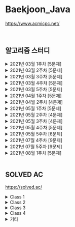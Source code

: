 # Baekjoon_Java

https://www.acmicpc.net/

<br />

## 알고리즘 스터디

<details>
<summary>2021년 03월 1주차 [5문제]</summary>

| 번호  | 티어 | 제목                                                 | 풀이                                     |
| ----- | ---- | ---------------------------------------------------- | ---------------------------------------- |
| 1783  | S4   | [병든 나이트](https://www.acmicpc.net/problem/1783)  | [Java](Java/baekjoon/Problem_1783.java)  |
| 2228  | G5   | [구간나누기](https://www.acmicpc.net/problem/2228)   | [Java](Java/baekjoon/Problem_2228.java)  |
| 2792  | S3   | [보석상자](https://www.acmicpc.net/problem/2792)     | [Java](Java/baekjoon/Problem_2792.java)  |
| 7576  | S1   | [토마토](https://www.acmicpc.net/problem/7576)       | [Java](Java/baekjoon/Problem_7576.java)  |
| 15979 | S2   | [스승님 찾기](https://www.acmicpc.net/problem/15979) | [Java](Java/baekjoon/Problem_15979.java) |

</details>

<details>
<summary>2021년 03월 2주차 [5문제]</summary>

| 번호  | 티어 | 제목                                                   | 풀이                                     |
| ----- | ---- | ------------------------------------------------------ | ---------------------------------------- |
| 1043  | G4   | [거짓말](https://www.acmicpc.net/problem/1043)         | [Java](Java/baekjoon/Problem_1043.java)  |
| 1246  | S5   | [온라인 판매](https://www.acmicpc.net/problem/1246)    | [Java](Java/baekjoon/Problem_1246.java)  |
| 2776  | S4   | [암기왕](https://www.acmicpc.net/problem/2776)         | [Java](Java/baekjoon/Problem_2776.java)  |
| 11048 | S1   | [이동하기](https://www.acmicpc.net/problem/11048)      | [Java](Java/baekjoon/Problem_11048.java) |
| 16931 | S2   | [겉넓이 구하기](https://www.acmicpc.net/problem/16931) | [Java](Java/baekjoon/Problem_16931.java) |

</details>

<details>
<summary>2021년 03월 3주차 [5문제]</summary>

| 번호  | 티어 | 제목                                                | 풀이                                     |
| ----- | ---- | --------------------------------------------------- | ---------------------------------------- |
| 1463  | S3   | [1로 만들기](https://www.acmicpc.net/problem/1463)  | [Java](Java/baekjoon/Problem_1463.java)  |
| 2156  | S1   | [포도주 시식](https://www.acmicpc.net/problem/2156) | [Java](Java/baekjoon/Problem_2156.java)  |
| 5021  | S1   | [왕위 계승](https://www.acmicpc.net/problem/5021)   | [Java](Java/baekjoon/Problem_5021.java)  |
| 6064  | S1   | [카잉 달력 ](https://www.acmicpc.net/problem/6064)  | [Java](Java/baekjoon/Problem_6064.java)  |
| 14391 | G3   | [종이 조각](https://www.acmicpc.net/problem/14391)  | [Java](Java/baekjoon/Problem_14391.java) |

</details>

<details>
<summary>2021년 03월 4주차 [5문제]</summary>

| 번호 | 티어 | 제목                                                     | 풀이                                    |
| ---- | ---- | -------------------------------------------------------- | --------------------------------------- |
| 1058 | S2   | [친구](https://www.acmicpc.net/problem/1058)             | [Java](Java/baekjoon/Problem_1058.java) |
| 1747 | G5   | [소수&팰린드롬](https://www.acmicpc.net/problem/1747)    | [Java](Java/baekjoon/Problem_1747.java) |
| 1753 | G5   | [최단경로](https://www.acmicpc.net/problem/1753)         | [Java](Java/baekjoon/Problem_1753.java) |
| 4781 | G5   | [사탕가게](https://www.acmicpc.net/problem/4781)         | [Java](Java/baekjoon/Problem_4781.java) |
| 7453 | G2   | [합이 0인 네 정수](https://www.acmicpc.net/problem/7453) | [Java](Java/baekjoon/Problem_7453.java) |

</details>

<details>
<summary>2021년 03월 5주차 [5문제]</summary>

| 번호  | 티어 | 제목                                                 | 풀이                                     |
| ----- | ---- | ---------------------------------------------------- | ---------------------------------------- |
| 2011  | S1   | [암호코드](https://www.acmicpc.net/problem/2011)     | [Java](Java/baekjoon/Problem_2011.java)  |
| 2591  | G5   | [숫자카드](https://www.acmicpc.net/problem/2591)     | [Java](Java/baekjoon/Problem_2591.java)  |
| 9663  | G5   | [N-Queen](https://www.acmicpc.net/problem/9663)      | [Java](Java/baekjoon/Problem_9663.java)  |
| 14503 | G5   | [로봇 청소기](https://www.acmicpc.net/problem/14503) | [Java](Java/baekjoon/Problem_14503.java) |
| 16472 | G3   | [고냥이](https://www.acmicpc.net/problem/16472)      | [Java](Java/baekjoon/Problem_16472.java) |

</details>

<details>
<summary>2021년 04월 1주차 [5문제]</summary>

| 번호  | 티어 | 제목                                                       | 풀이                                     |
| ----- | ---- | ---------------------------------------------------------- | ---------------------------------------- |
| 1922  | G4   | [네트워크 연결](https://www.acmicpc.net/problem/1922)      | [Java](Java/baekjoon/Problem_1922.java)  |
| 1991  | S1   | [트리 순회](https://www.acmicpc.net/problem/1991)          | [Java](Java/baekjoon/Problem_1991.java)  |
| 4195  | G2   | [친구 네트워크](https://www.acmicpc.net/problem/4195)      | [Java](Java/baekjoon/Problem_4195.java)  |
| 9177  | G5   | [단어 섞기](https://www.acmicpc.net/problem/9177)          | [Java](Java/baekjoon/Problem_9177.java)  |
| 10424 | S1   | [알고리즘 기말고사](https://www.acmicpc.net/problem/10424) | [Java](Java/baekjoon/Problem_10424.java) |

</details>

<details>
<summary>2021년 04월 2주차 [4문제]</summary>

| 번호  | 티어 | 제목                                                       | 풀이                                     |
| ----- | ---- | ---------------------------------------------------------- | ---------------------------------------- |
| 1041  | S1   | [주사위](https://www.acmicpc.net/problem/1041)             | [Java](Java/baekjoon/Problem_1041.java)  |
| 14171 | S1   | [Cities and States](https://www.acmicpc.net/problem/14171) | [Java](Java/baekjoon/Problem_14171.java) |
| 16234 | G5   | [나무 재테크](https://www.acmicpc.net/problem/16235)       | [Java](Java/baekjoon/Problem_16234.java) |
| 17836 | G5   | [공주님을 구해라!](https://www.acmicpc.net/problem/17836)  | [Java](Java/baekjoon/Problem_17836.java) |

</details>

<details>
<summary>2021년 05월 1주차 [5문제]</summary>

| 번호  | 티어 | 제목                                                                                       | 풀이                                     |
| ----- | ---- | ------------------------------------------------------------------------------------------ | ---------------------------------------- |
| 1005  | G3   | [ACM Craft (미해결)](https://www.acmicpc.net/problem/1005)                                 |
| 1757  | G5   | [달려달려](https://www.acmicpc.net/problem/1757)                                           | [Java](Java/baekjoon/Problem_1757.java)  |
| 11000 | G5   | [강의실 배정](https://www.acmicpc.net/problem/11000)                                       | [Java](Java/baekjoon/Problem_11000.java) |
| 11952 | G1   | [좀비](https://www.acmicpc.net/problem/11952)                                              | [Java](Java/baekjoon/Problem_11952.java) |
| 19582 | G4   | [200년간 폐관수련했더니 PS 최강자가 된 건에 대하여](https://www.acmicpc.net/problem/19582) | [Java](Java/baekjoon/Problem_19582.java) |

</details>

<details>
<summary>2021년 05월 2주차 [4문제]</summary>

| 번호  | 티어 | 제목                                                        | 풀이                                     |
| ----- | ---- | ----------------------------------------------------------- | ---------------------------------------- |
| 1916  | G5   | [최소비용 구하기](https://www.acmicpc.net/problem/1916)     | [Java](Java/baekjoon/Problem_1916.java)  |
| 2618  | P5   | [경찰차 (미해결)](https://www.acmicpc.net/problem/2618)     |
| 10282 | G4   | [해킹](https://www.acmicpc.net/problem/10282)               | [Java](Java/baekjoon/Problem_10282.java) |
| 18235 | G3   | [지금 만나러 갑니다](https://www.acmicpc.net/problem/18235) | [Java](Java/baekjoon/Problem_18235.java) |

</details>

<details>
<summary>2021년 05월 3주차 [4문제]</summary>

| 번호  | 티어 | 제목                                                      | 풀이                                     |
| ----- | ---- | --------------------------------------------------------- | ---------------------------------------- |
| 1647  | G4   | [도시 분할 계획](https://www.acmicpc.net/problem/1647)    | [Java](Java/baekjoon/Problem_1647.java)  |
| 11403 | S1   | [경로찾기](https://www.acmicpc.net/problem/11403)         | [Java](Java/baekjoon/Problem_11403.java) |
| 11725 | S2   | [트리의 부모 찾기](https://www.acmicpc.net/problem/11725) | [Java](Java/baekjoon/Problem_11725.java) |
| 15663 | S2   | [N과 M (9)](https://www.acmicpc.net/problem/15663)        | [Java](Java/baekjoon/Problem_15663.java) |

</details>

<details>
<summary>2021년 05월 4주차 [5문제]</summary>

| 번호  | 티어 | 제목                                                             | 풀이                                     |
| ----- | ---- | ---------------------------------------------------------------- | ---------------------------------------- |
| 1389  | S1   | [케빈 베이컨의 6단계 법칙](https://www.acmicpc.net/problem/1389) | [Java](Java/baekjoon/Problem_1389.java)  |
| 1504  | G4   | [특정한 최단 경로](https://www.acmicpc.net/problem/1504)         | [Java](Java/baekjoon/Problem_1504.java)  |
| 2467  | G5   | [용액](https://www.acmicpc.net/problem/2467)                     | [Java](Java/baekjoon/Problem_2467.java)  |
| 9097  | S1   | [Quad Trees](https://www.acmicpc.net/problem/9097)               | [Java](Java/baekjoon/Problem_9097.java)  |
| 17404 | G4   | [RGB거리 2](https://www.acmicpc.net/problem/17404)               | [Java](Java/baekjoon/Problem_17404.java) |

</details>

<details>
<summary>2021년 05월 5주차 [6문제]</summary>

| 번호  | 티어 | 제목                                                                  | 풀이                                     |
| ----- | ---- | --------------------------------------------------------------------- | ---------------------------------------- |
| 1865  | G4   | [웜홀](https://www.acmicpc.net/problem/1865)                          | [Java](Java/baekjoon/Problem_1865.java)  |
| 2098  | G1   | [외판원 순회](https://www.acmicpc.net/problem/2098)                   | [Java](Java/baekjoon/Problem_2098.java)  |
| 9466  | G4   | [텀 프로젝트](https://www.acmicpc.net/problem/9466)                   | [Java](Java/baekjoon/Problem_9466.java)  |
| 12738 | G2   | [가장 긴 증가하는 부분 수열 3](https://www.acmicpc.net/problem/12738) | [Java](Java/baekjoon/Problem_12738.java) |
| 12850 | G1   | [본대 산책 2](https://www.acmicpc.net/problem/12850)                  | [Java](Java/baekjoon/Problem_12850.java) |
| 17143 | G2   | [낚시왕 (미해결)](https://www.acmicpc.net/problem/17143)              |

</details>

<details>
<summary>2021년 07월 4주차 [9문제]</summary>

| 번호  | 티어 | 제목                                                   | 풀이                                     |
| ----- | ---- | ------------------------------------------------------ | ---------------------------------------- |
| 1300  | G3   | [K번째 수](https://www.acmicpc.net/problem/1300)       | [Java](Java/baekjoon/Problem_1300.java)  |
| 1484  | G4   | [다이어트](https://www.acmicpc.net/problem/1484)       | [Java](Java/baekjoon/Problem_1484.java)  |
| 2437  | G3   | [저울](https://www.acmicpc.net/problem/2437)           | [Java](Java/baekjoon/Problem_2437.java)  |
| 5529  | P5   | [저택 (미해결)](https://www.acmicpc.net/problem/5529)  |                                          |
| 12744 | G3   | [팬케이스 쌓기](https://www.acmicpc.net/problem/12744) | [Java](Java/baekjoon/Problem_12744.java) |
| 12907 | G5   | [동물원](https://www.acmicpc.net/problem/12907)        | [Java](Java/baekjoon/Problem_12907.java) |
| 14267 | G5   | [회사 문화 1](https://www.acmicpc.net/problem/14267)   | [Java](Java/baekjoon/Problem_14267.java) |
| 17616 | G3   | [등수 찾기](https://www.acmicpc.net/problem/17616)     | [Java](Java/baekjoon/Problem_17616.java) |
| 19542 | G4   | [전단지 돌리기](https://www.acmicpc.net/problem/19542) | [Java](Java/baekjoon/Problem_19542.java) |

</details>

<details>
<summary>2021년 07월 5주차 [9문제]</summary>

| 번호  | 티어 | 제목                                                  | 풀이                                     |
| ----- | ---- | ----------------------------------------------------- | ---------------------------------------- |
| 1082  | G4   | [방 번호](https://www.acmicpc.net/problem/1082)       | [Java](Java/baekjoon/Problem_1082.java)  |
| 1103  | G2   | [게임](https://www.acmicpc.net/problem/1103)          | [Java](Java/baekjoon/Problem_1103.java)  |
| 1685  | G3   | [숫자놀이](https://www.acmicpc.net/problem/1685)      | [Java](Java/baekjoon/Problem_1685.java)  |
| 2550  | G4   | [전구](https://www.acmicpc.net/problem/2550)          | [Java](Java/baekjoon/Problem_2550.java)  |
| 5052  | G4   | [전화번호 목록](https://www.acmicpc.net/problem/5052) | [Java](Java/baekjoon/Problem_5052.java)  |
| 9997  | G2   | [폰트](https://www.acmicpc.net/problem/9997)          | [Java](Java/baekjoon/Problem_9997.java)  |
| 10564 | G2   | [팔굽혀펴기](https://www.acmicpc.net/problem/10564)   | [Java](Java/baekjoon/Problem_10564.java) |
| 12904 | G5   | [A와 B](https://www.acmicpc.net/problem/12904)        | [Java](Java/baekjoon/Problem_12904.java) |
| 14725 | G2   | [개미굴](https://www.acmicpc.net/problem/14725)       | [Java](Java/baekjoon/Problem_14725.java) |

</details>

<details>
<summary>2021년 08월 1주차 [5문제]</summary>

| 번호  | 티어 | 제목                                                    | 풀이                                     |
| ----- | ---- | ------------------------------------------------------- | ---------------------------------------- |
| 2038  | G2   | [골롱 수열](https://www.acmicpc.net/problem/2038)       | [Java](Java/baekjoon/Problem_2038.java)  |
| 11049 | G3   | [행렬 곱셈 순서](https://www.acmicpc.net/problem/11049) | [Java](Java/baekjoon/Problem_11049.java) |
| 15961 | G4   | [회전 초밥](https://www.acmicpc.net/problem/15961)      | [Java](Java/baekjoon/Problem_15961.java) |
| 16118 | G1   | [달빛 여우](https://www.acmicpc.net/problem/16118)      | [Java](Java/baekjoon/Problem_16118.java) |

</details>

<br />

## SOLVED AC

https://solved.ac/

<details>
<summary>Class 1</summary>

| 번호 | 티어 | 제목                                           | 풀이                                                                         |
| ---- | ---- | ---------------------------------------------- | ---------------------------------------------------------------------------- |
| 2475 | B5   | [검증수](https://www.acmicpc.net/problem/2475) | [Java](Java/baekjoon/Problem_2475.java) [C++](Cpp/baekjoon/Problem_2475.cpp) |
| 2562 | B2   | [최댓값](https://www.acmicpc.net/problem/2562) | [Java](Java/baekjoon/Problem_2562.java)                                      |
| 2753 | B4   | [윤년](https://www.acmicpc.net/problem/2753)   | [Java](Java/baekjoon/Problem_2753.java)                                      |
| 3052 | B2   | [나머지](https://www.acmicpc.net/problem/3052) | [Java](Java/baekjoon/Problem_3052.java)                                      |

</details>

<details>
<summary>Class 2</summary>

| 번호  | 티어 | 제목                                                            | 풀이                                     |
| ----- | ---- | --------------------------------------------------------------- | ---------------------------------------- |
| 1018  | S5   | [체스판 다시 칠하기](https://www.acmicpc.net/problem/1018)      | [Java](Java/baekjoon/Problem_1018.java)  |
| 1085  | B3   | [직사각형에서 탈출](https://www.acmicpc.net/problem/1085)       | [Java](Java/baekjoon/Problem_1085.java)  |
| 1181  | S5   | [단어 정렬](https://www.acmicpc.net/problem/1181)               | [Java](Java/baekjoon/Problem_1181.java)  |
| 1259  | B1   | [팰린드롬수](https://www.acmicpc.net/problem/1259)              | [Java](Java/baekjoon/Problem_1259.java)  |
| 1436  | S5   | [영화감독 숌](https://www.acmicpc.net/problem/1436)             | [Java](Java/baekjoon/Problem_1436.java)  |
| 1654  | S3   | [랜선 자르기](https://www.acmicpc.net/problem/1654)             | [Java](Java/baekjoon/Problem_1654.java)  |
| 1874  | S3   | [스택 수열](https://www.acmicpc.net/problem/1874)               | [Java](Java/baekjoon/Problem_1874.java)  |
| 1929  | S2   | [소수 구하기](https://www.acmicpc.net/problem/1929)             | [Java](Java/baekjoon/Problem_1929.java)  |
| 1966  | S3   | [프린터 큐](https://www.acmicpc.net/problem/1966)               | [Java](Java/baekjoon/Problem_1966.java)  |
| 1978  | S4   | [소수 찾기](https://www.acmicpc.net/problem/1978)               | [Java](Java/baekjoon/Problem_1978.java)  |
| 2108  | S4   | [통계학](https://www.acmicpc.net/problem/2108)                  | [Java](Java/baekjoon/Problem_2108.java)  |
| 2164  | S4   | [카드2](https://www.acmicpc.net/problem/2164)                   | [Java](Java/baekjoon/Problem_2164.java)  |
| 2231  | B2   | [분해합](https://www.acmicpc.net/problem/2231)                  | [Java](Java/baekjoon/Problem_2231.java)  |
| 2609  | S5   | [최대공약수와 최소공배수](https://www.acmicpc.net/problem/2609) | [Java](Java/baekjoon/Problem_2609.java)  |
| 2751  | S5   | [수 정렬하기 2](https://www.acmicpc.net/problem/2751)           | [Java](Java/baekjoon/Problem_2751.java)  |
| 2775  | B2   | [부녀회장이 될테야](https://www.acmicpc.net/problem/2775)       | [Java](Java/baekjoon/Problem_2775.java)  |
| 2798  | B2   | [블랙잭](https://www.acmicpc.net/problem/2798)                  | [Java](Java/baekjoon/Problem_2798.java)  |
| 2805  | S3   | [나무자르기](https://www.acmicpc.net/problem/2805)              | [Java](Java/baekjoon/Problem_2805.java)  |
| 4153  | B3   | [직각삼각형](https://www.acmicpc.net/problem/4153)              | [Java](Java/baekjoon/Problem_4153.java)  |
| 4949  | S4   | [균형잡힌 세상](https://www.acmicpc.net/problem/4949)           | [Java](Java/baekjoon/Problem_4949.java)  |
| 7568  | S5   | [덩치](https://www.acmicpc.net/problem/7568)                    | [Java](Java/baekjoon/Problem_7568.java)  |
| 10250 | B3   | [ACM 호텔](https://www.acmicpc.net/problem/10250)               | [Java](Java/baekjoon/Problem_10250.java) |
| 10773 | S4   | [제로](https://www.acmicpc.net/problem/10773)                   | [Java](Java/baekjoon/Problem_10773.java) |
| 10814 | S5   | [나이순 정렬](https://www.acmicpc.net/problem/10814)            | [Java](Java/baekjoon/Problem_10814.java) |
| 10816 | S4   | [숫자 카드 2](https://www.acmicpc.net/problem/10816)            | [Java](Java/baekjoon/Problem_10816.java) |
| 10845 | S4   | [큐](https://www.acmicpc.net/problem/10845)                     | [Java](Java/baekjoon/Problem_10845.java) |
| 10866 | S4   | [덱](https://www.acmicpc.net/problem/10866)                     | [Java](Java/baekjoon/Problem_10866.java) |
| 10989 | S5   | [수 정렬하기 3](https://www.acmicpc.net/problem/10989)          | [Java](Java/baekjoon/Problem_10989.java) |
| 11050 | B1   | [이항 계수1](https://www.acmicpc.net/problem/11050)             | [Java](Java/baekjoon/Problem_11050.java) |
| 11650 | S5   | [좌표 정렬하기](https://www.acmicpc.net/problem/11650)          | [Java](Java/baekjoon/Problem_11650.java) |
| 11651 | S5   | [좌표 정렬하기 2](https://www.acmicpc.net/problem/11651)        | [Java](Java/baekjoon/Problem_11651.java) |
| 11866 | S4   | [요세푸스 문제 0](https://www.acmicpc.net/problem/11866)        | [Java](Java/baekjoon/Problem_11866.java) |
| 15829 | B2   | [Hashing](https://www.acmicpc.net/problem/15829)                | [Java](Java/baekjoon/Problem_15829.java) |
| 18111 | S3   | [마인크래프트](https://www.acmicpc.net/problem/18111)           | [Java](Java/baekjoon/Problem_18111.java) |

</details>

<details>
<summary>Class 3</summary>

| 번호  | 티어 | 제목                                                                | 풀이                                     |
| ----- | ---- | ------------------------------------------------------------------- | ---------------------------------------- |
| 1003  | S3   | [파보나치 수열](https://www.acmicpc.net/problem/1003)               | [Java](Java/baekjoon/Problem_1003.java)  |
| 1012  | S2   | [파보나치 수열](https://www.acmicpc.net/problem/1012)               | [Java](Java/baekjoon/Problem_1012.java)  |
| 1074  | S1   | [Z](https://www.acmicpc.net/problem/1074)                           | [Java](Java/baekjoon/Problem_1074.java)  |
| 1107  | G5   | [리모컨](https://www.acmicpc.net/problem/1107)                      | [Java](Java/baekjoon/Problem_1107.java)  |
| 1260  | S2   | [DFS와 BFS](https://www.acmicpc.net/problem/1260)                   | [Java](Java/baekjoon/Problem_1260.java)  |
| 1541  | S2   | [잃어버린 괄호](https://www.acmicpc.net/problem/1541)               | [Java](Java/baekjoon/Problem_1541.java)  |
| 1620  | S4   | [나는야 포켓몬 마스터 이다솜](https://www.acmicpc.net/problem/1620) | [Java](Java/baekjoon/Problem_1620.java)  |
| 1676  | S4   | [팩토리얼 0의 개수](https://www.acmicpc.net/problem/1676)           | [Java](Java/baekjoon/Problem_1676.java)  |
| 1697  | S1   | [숨바꼭질](https://www.acmicpc.net/problem/1697)                    | [Java](Java/baekjoon/Problem_1697.java)  |
| 1764  | S4   | [듣보잡](https://www.acmicpc.net/problem/1764)                      | [Java](Java/baekjoon/Problem_1764.java)  |
| 1780  | S2   | [종이의 개수](https://www.acmicpc.net/problem/1780)                 | [Java](Java/baekjoon/Problem_1780.java)  |
| 1927  | S1   | [최소 힙](https://www.acmicpc.net/problem/1927)                     | [Java](Java/baekjoon/Problem_1927.java)  |
| 1931  | S2   | [회의실 배정](https://www.acmicpc.net/problem/1931)                 | [Java](Java/baekjoon/Problem_1931.java)  |
| 1992  | S1   | [쿼드 트리](https://www.acmicpc.net/problem/1992)                   | [Java](Java/baekjoon/Problem_1992.java)  |
| 2178  | S1   | [미로 탐색](https://www.acmicpc.net/problem/2178)                   | [Java](Java/baekjoon/Problem_2178.java)  |
| 2606  | S3   | [바이러스](https://www.acmicpc.net/problem/2606)                    | [Java](Java/baekjoon/Problem_2606.java)  |
| 2630  | S3   | [색종이 만들기](https://www.acmicpc.net/problem/2630)               | [Java](Java/baekjoon/Problem_2630.java)  |
| 2667  | S1   | [단지번호붙이기](https://www.acmicpc.net/problem/2667)              | [Java](Java/baekjoon/Problem_2667.java)  |
| 5430  | G5   | [AC](https://www.acmicpc.net/problem/5430)                          | [Java](Java/baekjoon/Problem_5430.java)  |
| 5525  | S2   | [IOIOI](https://www.acmicpc.net/problem/5525)                       | [Java](Java/baekjoon/Problem_5525.java)  |
| 7569  | S1   | [토마토](https://www.acmicpc.net/problem/7569)                      | [Java](Java/baekjoon/Problem_7569.java)  |
| 7662  | G5   | [이중 우선순위 큐](https://www.acmicpc.net/problem/7662)            | [Java](Java/baekjoon/Problem_7662.java)  |
| 9019  | G5   | [DSLR](https://www.acmicpc.net/problem/9019)                        | [Java](Java/baekjoon/Problem_9019.java)  |
| 9375  | S3   | [패션왕 신해빈](https://www.acmicpc.net/problem/9375)               | [Java](Java/baekjoon/Problem_9375.java)  |
| 10026 | G5   | [적록색약](https://www.acmicpc.net/problem/10026)                   | [Java](Java/baekjoon/Problem_10026.java) |
| 11047 | S2   | [동전 0](https://www.acmicpc.net/problem/11047)                     | [Java](Java/baekjoon/Problem_11047.java) |
| 11279 | S2   | [최대 힙](https://www.acmicpc.net/problem/11279)                    | [Java](Java/baekjoon/Problem_11279.java) |
| 11286 | S1   | [절대값 힙](https://www.acmicpc.net/problem/11286)                  | [Java](Java/baekjoon/Problem_11286.java) |
| 11659 | S3   | [구간 합 구하기 4](https://www.acmicpc.net/problem/11659)           | [Java](Java/baekjoon/Problem_11659.java) |
| 11723 | S5   | [집합](https://www.acmicpc.net/problem/11723)                       | [Java](Java/baekjoon/Problem_11723.java) |
| 11724 | S2   | [연결 요소의 개수](https://www.acmicpc.net/problem/11724)           | [Java](Java/baekjoon/Problem_11724.java) |
| 11726 | S3   | [2xn 타일링](https://www.acmicpc.net/problem/11726)                 | [Java](Java/baekjoon/Problem_11726.java) |
| 14500 | G5   | [테트로미노](https://www.acmicpc.net/problem/14500)                 | [Java](Java/baekjoon/Problem_14500.java) |
| 16236 | G4   | [아기 상어](https://www.acmicpc.net/problem/16236)                  | [Java](Java/baekjoon/Problem_16236.java) |
| 16928 | S1   | [뱀과 사다리 게임](https://www.acmicpc.net/problem/16928)           | [Java](Java/baekjoon/Problem_16928.java) |
| 17219 | S4   | [비밀번호 찾기](https://www.acmicpc.net/problem/17219)              | [Java](Java/baekjoon/Problem_17219.java) |
| 17626 | S5   | [Four Squares](https://www.acmicpc.net/problem/17626)               | [Java](Java/baekjoon/Problem_17626.java) |
| 18870 | S2   | [좌표 압축](https://www.acmicpc.net/problem/18870)                  | [Java](Java/baekjoon/Problem_18870.java) |

</details>

<details>
<summary>Class 4</summary>

| 번호 | 티어 | 제목                                                       | 풀이                                    |
| ---- | ---- | ---------------------------------------------------------- | --------------------------------------- |
| 1167 | G3   | [트리의 지름](https://www.acmicpc.net/problem/1167)        | [Java](Java/baekjoon/Problem_1167.java) |
| 1238 | G3   | [파티](https://www.acmicpc.net/problem/1238)               | [Java](Java/baekjoon/Problem_1238.java) |
| 1629 | S1   | [곱셈](https://www.acmicpc.net/problem/1629)               | [Java](Java/baekjoon/Problem_1629.java) |
| 1918 | G4   | [후위 표기식](https://www.acmicpc.net/problem/1918)        | [Java](Java/baekjoon/Problem_1918.java) |
| 1932 | S1   | [정수 삼각형](https://www.acmicpc.net/problem/1932)        | [Java](Java/baekjoon/Problem_1932.java) |
| 1967 | G4   | [트리의 지름](https://www.acmicpc.net/problem/1967)        | [Java](Java/baekjoon/Problem_1967.java) |
| 2096 | G4   | [내려가기](https://www.acmicpc.net/problem/2096)           | [Java](Java/baekjoon/Problem_2096.java) |
| 2206 | G4   | [벽 부수고 이동하기](https://www.acmicpc.net/problem/2206) | [Java](Java/baekjoon/Problem_2206.java) |
| 2407 | S2   | [조합](https://www.acmicpc.net/problem/2407)               | [Java](Java/baekjoon/Problem_2407.java) |
| 9251 | G5   | [LCS](https://www.acmicpc.net/problem/9251)                | [Java](Java/baekjoon/Problem_9251.java) |
| 9465 | S2   | [스티커](https://www.acmicpc.net/problem/9465)             | [Java](Java/baekjoon/Problem_9465.java) |

</details>

<details>
<summary>기타</summary>

| 번호  | 티어 | 제목                                                                 | 풀이                                     |
| ----- | ---- | -------------------------------------------------------------------- | ---------------------------------------- |
| 11053 | S2   | [가장 긴 증가하는 부분 수열](https://www.acmicpc.net/problem/11053)  | [Java](Java/baekjoon/Problem_11053.java) |
| 11055 | S2   | [가장 큰 증가 부분 수열](https://www.acmicpc.net/problem/11055)      | [Java](Java/baekjoon/Problem_11055.java) |
| 11722 | S2   | [가장 긴 감소하는 부분 수열](https://www.acmicpc.net/problem/11722)  | [Java](Java/baekjoon/Problem_11722.java) |
| 11054 | G3   | [가장 긴 바이토닉 부분 수열](https://www.acmicpc.net/problem/11054)  | [Java](Java/baekjoon/Problem_11054.java) |
| 12015 | G2   | [가장 긴 증가하는 부분 수열2](https://www.acmicpc.net/problem/12015) | [Java](Java/baekjoon/Problem_12015.java) |
| 14002 | G4   | [가장 긴 증가하는 부분 수열4](https://www.acmicpc.net/problem/14002) | [Java](Java/baekjoon/Problem_14002.java) |
| 14003 | P5   | [가장 긴 증가하는 부분 수열5](https://www.acmicpc.net/problem/14003) | [Java](Java/baekjoon/Problem_14003.java) |
| 2568  | P5   | [전깃줄 - 2](https://www.acmicpc.net/problem/2568)                   | [Java](Java/baekjoon/Problem_2568.java)  |

</details>
